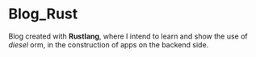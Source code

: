 # Blog_Rust
Blog created with **Rustlang**, where I intend to learn and show the use of *diesel* orm, in the construction of apps on the backend side.
